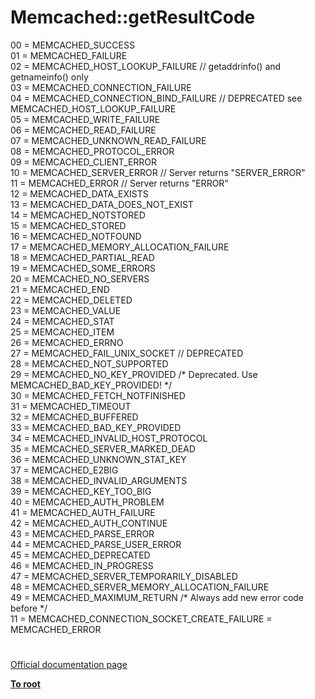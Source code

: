 # Memcached::getResultCode




<div class="phpcode"><span class="html">
00 = MEMCACHED_SUCCESS<br>01 = MEMCACHED_FAILURE<br>02 = MEMCACHED_HOST_LOOKUP_FAILURE // getaddrinfo() and getnameinfo() only<br>03 = MEMCACHED_CONNECTION_FAILURE<br>04 = MEMCACHED_CONNECTION_BIND_FAILURE // DEPRECATED see MEMCACHED_HOST_LOOKUP_FAILURE<br>05 = MEMCACHED_WRITE_FAILURE<br>06 = MEMCACHED_READ_FAILURE<br>07 = MEMCACHED_UNKNOWN_READ_FAILURE<br>08 = MEMCACHED_PROTOCOL_ERROR<br>09 = MEMCACHED_CLIENT_ERROR<br>10 = MEMCACHED_SERVER_ERROR // Server returns &quot;SERVER_ERROR&quot;<br>11 = MEMCACHED_ERROR // Server returns &quot;ERROR&quot;<br>12 = MEMCACHED_DATA_EXISTS<br>13 = MEMCACHED_DATA_DOES_NOT_EXIST<br>14 = MEMCACHED_NOTSTORED<br>15 = MEMCACHED_STORED<br>16 = MEMCACHED_NOTFOUND<br>17 = MEMCACHED_MEMORY_ALLOCATION_FAILURE<br>18 = MEMCACHED_PARTIAL_READ<br>19 = MEMCACHED_SOME_ERRORS<br>20 = MEMCACHED_NO_SERVERS<br>21 = MEMCACHED_END<br>22 = MEMCACHED_DELETED<br>23 = MEMCACHED_VALUE<br>24 = MEMCACHED_STAT<br>25 = MEMCACHED_ITEM<br>26 = MEMCACHED_ERRNO<br>27 = MEMCACHED_FAIL_UNIX_SOCKET // DEPRECATED<br>28 = MEMCACHED_NOT_SUPPORTED<br>29 = MEMCACHED_NO_KEY_PROVIDED /* Deprecated. Use MEMCACHED_BAD_KEY_PROVIDED! */<br>30 = MEMCACHED_FETCH_NOTFINISHED<br>31 = MEMCACHED_TIMEOUT<br>32 = MEMCACHED_BUFFERED<br>33 = MEMCACHED_BAD_KEY_PROVIDED<br>34 = MEMCACHED_INVALID_HOST_PROTOCOL<br>35 = MEMCACHED_SERVER_MARKED_DEAD<br>36 = MEMCACHED_UNKNOWN_STAT_KEY<br>37 = MEMCACHED_E2BIG<br>38 = MEMCACHED_INVALID_ARGUMENTS<br>39 = MEMCACHED_KEY_TOO_BIG<br>40 = MEMCACHED_AUTH_PROBLEM<br>41 = MEMCACHED_AUTH_FAILURE<br>42 = MEMCACHED_AUTH_CONTINUE<br>43 = MEMCACHED_PARSE_ERROR<br>44 = MEMCACHED_PARSE_USER_ERROR<br>45 = MEMCACHED_DEPRECATED<br>46 = MEMCACHED_IN_PROGRESS<br>47 = MEMCACHED_SERVER_TEMPORARILY_DISABLED<br>48 = MEMCACHED_SERVER_MEMORY_ALLOCATION_FAILURE<br>49 = MEMCACHED_MAXIMUM_RETURN /* Always add new error code before */<br>11 = MEMCACHED_CONNECTION_SOCKET_CREATE_FAILURE = MEMCACHED_ERROR</span>
</div>
  

#

[Official documentation page](https://www.php.net/manual/en/memcached.getresultcode.php)

**[To root](/README.md)**